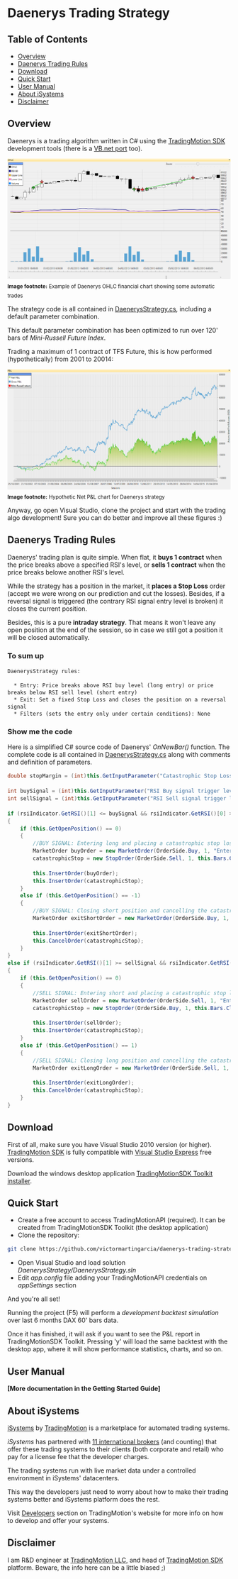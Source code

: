 Daenerys Trading Strategy
============================================

Table of Contents
----

* [Overview](#overview)
* [Daenerys Trading Rules](#daenerys-trading-rules)
* [Download](#download)
* [Quick Start](#quick-start)
* [User Manual](#user-manual)
* [About iSystems](#about-isystems)
* [Disclaimer](#disclaimer)

Overview
----

Daenerys is a trading algorithm written in C# using the [TradingMotion SDK] development tools (there is a [VB.net port] too).

![OHLC example chart](markdown_files/OHLC.png)
<sub>__Image footnote:__ Example of Daenerys OHLC financial chart showing some automatic trades</sub>

The strategy code is all contained in [DaenerysStrategy.cs], including a default parameter combination.

This default parameter combination has been optimized to run over 120' bars of _Mini-Russell Future Index_.

Trading a maximum of 1 contract of TFS Future, this is how performed (hypothetically) from 2001 to 20014:

![Net P&L chart](markdown_files/PL.png)
<sub>__Image footnote:__ Hypothetic Net P&L chart for Daenerys strategy</sub>

Anyway, go open Visual Studio, clone the project and start with the trading algo development! Sure you can do better and improve all these figures :)

Daenerys Trading Rules
----

Daenerys' trading plan is quite simple. When flat, it __buys 1 contract__ when the price breaks above a specified RSI's level, or __sells 1 contract__ when the price breaks belowe another RSI's level.

While the strategy has a position in the market, it __places a Stop Loss__ order (accept we were wrong on our prediction and cut the losses). Besides, if a reversal signal is triggered (the contrary RSI signal entry level is broken) it closes the current position.

Besides, this is a pure __intraday strategy__. That means it won't leave any open position at the end of the session, so in case we still got a position it will be closed automatically.

### To sum up ###
```
DaenerysStrategy rules:

  * Entry: Price breaks above RSI buy level (long entry) or price breaks below RSI sell level (short entry)
  * Exit: Set a fixed Stop Loss and closes the position on a reversal signal
  * Filters (sets the entry only under certain conditions): None
```

### Show me the code ###

Here is a simplified C# source code of Daenerys' _OnNewBar()_ function. The complete code is all contained in [DaenerysStrategy.cs] along with comments and definition of parameters.

```csharp
double stopMargin = (int)this.GetInputParameter("Catastrophic Stop Loss ticks distance") * this.GetMainChart().Symbol.TickSize;

int buySignal = (int)this.GetInputParameter("RSI Buy signal trigger level");
int sellSignal = (int)this.GetInputParameter("RSI Sell signal trigger level");

if (rsiIndicator.GetRSI()[1] <= buySignal && rsiIndicator.GetRSI()[0] > buySignal && this.GetOpenPosition() != 1)
{
    if (this.GetOpenPosition() == 0)
    {
        //BUY SIGNAL: Entering long and placing a catastrophic stop loss
        MarketOrder buyOrder = new MarketOrder(OrderSide.Buy, 1, "Enter long position");
        catastrophicStop = new StopOrder(OrderSide.Sell, 1, this.Bars.Close[0] - stopMargin, "Catastrophic stop long exit");

        this.InsertOrder(buyOrder);
        this.InsertOrder(catastrophicStop);
    }
    else if (this.GetOpenPosition() == -1)
    {
        //BUY SIGNAL: Closing short position and cancelling the catastrophic stop loss order
        MarketOrder exitShortOrder = new MarketOrder(OrderSide.Buy, 1, "Exit short position (reversal exit signal)");

        this.InsertOrder(exitShortOrder);
        this.CancelOrder(catastrophicStop);
    }
}
else if (rsiIndicator.GetRSI()[1] >= sellSignal && rsiIndicator.GetRSI()[0] < sellSignal && this.GetOpenPosition() != -1)
{
    if (this.GetOpenPosition() == 0)
    {
        //SELL SIGNAL: Entering short and placing a catastrophic stop loss
        MarketOrder sellOrder = new MarketOrder(OrderSide.Sell, 1, "Enter short position");
        catastrophicStop = new StopOrder(OrderSide.Buy, 1, this.Bars.Close[0] + stopMargin, "Catastrophic stop short exit");

        this.InsertOrder(sellOrder);
        this.InsertOrder(catastrophicStop);
    }
    else if (this.GetOpenPosition() == 1)
    {
        //SELL SIGNAL: Closing long position and cancelling the catastrophic stop loss order
        MarketOrder exitLongOrder = new MarketOrder(OrderSide.Sell, 1, "Exit long position (reversal exit signal)");

        this.InsertOrder(exitLongOrder);
        this.CancelOrder(catastrophicStop);
    }
}
```

Download
----

First of all, make sure you have Visual Studio 2010 version (or higher). [TradingMotion SDK] is fully compatible with [Visual Studio Express] free versions.

Download the windows desktop application [TradingMotionSDK Toolkit installer].


Quick Start
----

* Create a free account to access TradingMotionAPI (required). It can be created from TradingMotionSDK Toolkit (the desktop application)
* Clone the repository:
```sh
git clone https://github.com/victormartingarcia/daenerys-trading-strategy-csharp
```
* Open Visual Studio and load solution _DaenerysStrategy/DaenerysStrategy.sln_
* Edit _app.config_ file adding your TradingMotionAPI credentials on _appSettings_ section

And you're all set!

Running the project (F5) will perform a _development backtest simulation_ over last 6 months DAX 60' bars data.

Once it has finished, it will ask if you want to see the P&L report in TradingMotionSDK Toolkit. Pressing 'y' will load the same backtest with the desktop app, where it will show performance statistics, charts, and so on.

User Manual
----

__[More documentation in the Getting Started Guide]__

About iSystems
----

[iSystems] by [TradingMotion] is a marketplace for automated trading systems.

_iSystems_ has partnered with [11 international brokers](http://www.tradingmotion.com/Brokers) (and counting) that offer these trading systems to their clients (both corporate and retail) who pay for a license fee that the developer charges.

The trading systems run with live market data under a controlled environment in iSystems' datacenters.

This way the developers just need to worry about how to make their trading systems better and iSystems platform does the rest.

Visit [Developers] section on TradingMotion's website for more info on how to develop and offer your systems.

Disclaimer
----

I am R&D engineer at [TradingMotion LLC], and head of [TradingMotion SDK] platform. Beware, the info here can be a little biased ;)

 [VB.net port]: https://github.com/victormartingarcia/daenerys-trading-strategy-vbnet
 [TradingMotion SDK]: https://sdk.tradingmotion.com
 [DaenerysStrategy.cs]: DaenerysStrategy/DaenerysStrategy.cs
 [iSystems platform]: https://www.isystems.com
 [iSystems.com]: https://www.isystems.com
 [iSystems]: https://www.isystems.com
 [TradingMotion LLC]: https://www.tradingmotion.com
 [TradingMotion]: https://www.tradingmotion.com
 [Developers]: https://www.tradingmotion.com/Strategies/Developers
 [Visual Studio Express]: http://www.visualstudio.com/en-us/downloads#d-2010-express
 [TradingMotion SDK website]: http://sdk.tradingmotion.com
 [TradingMotionSDK Toolkit installer]: https://sdk.tradingmotion.com/files/TradingMotionSDKv2Installer.msi
